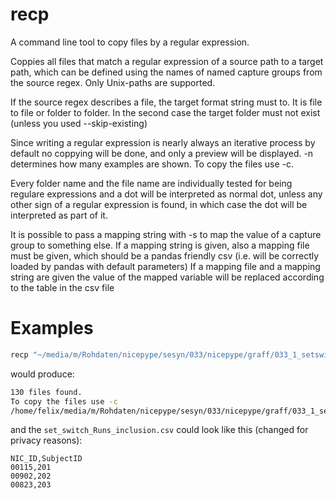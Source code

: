 # recp

A command line tool to copy files by a regular expression.

Coppies all files that match a regular expression of a source path 
to a target path, which can be defined using the names of named capture 
groups from the source regex. Only Unix-paths are supported.

If the source regex describes a file, the target format string must to.
It is file to file or folder to folder. In the second case the target
folder must not exist (unless you used --skip-existing)

Since writing a regular expression is nearly always an iterative process
by default no coppying will be done, and only a preview will be displayed.
-n determines how many examples are shown. To copy the files use -c.

Every folder name and the file name are individually tested for being 
regulare expressions and a dot will be interpreted as normal dot, unless
any other sign of a regular expression is found, in which case the dot
will be interpreted as part of it.

It is possible to pass a mapping string with -s to map the value of a
capture group to something else. If a mapping string is given, also a 
mapping file must be given, which should be a pandas friendly csv (i.e. 
will be correctly loaded by pandas with default parameters)
If a mapping file and a mapping string are given the value of the mapped
variable will be replaced according to the table in the csv file

# Examples

``` bash 
recp "~/media/m/Rohdaten/nicepype/sesyn/033/nicepype/graff/033_1_setswitch(?P<run>\d)$/(?P<NIC_ID>\d+)/preprocessing/wr.*" "0/sub-{SubjectID}/ses-1/func/sub-{SubjectID}_ses-1_task-setswitch_run-{run}_bold.nii" -s "NIC_ID->SubjectID" -f "~/media/p/033/felix_2/shk_foo/set_switch_Runs_inclusion.csv" 
```

would produce:

``` bash
130 files found.
To copy the files use -c
/home/felix/media/m/Rohdaten/nicepype/sesyn/033/nicepype/graff/033_1_setswitch1/00115/preprocessing/wr20181129_064403boldAsetswitch1132ta16172020200033987033700000371s008a001.nii -> 0/sub-201/ses-1/func/sub-201_ses-1_task-setswitch_run-1_bold.nii
```

and the `set_switch_Runs_inclusion.csv` could look like this (changed for
privacy reasons):

```
NIC_ID,SubjectID
00115,201
00902,202
00823,203
```
